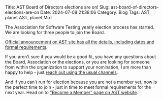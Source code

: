 Title: AST Board of Directors elections are on!
Slug: ast-board-of-directors-elections-are-on
Date: 2024-07-08 21:38:06
Category: Blog
Tags: AST, planet AST, planet MoT


The Association for Software Testing yearly election process has started. We are looking for three people to join the Board.

[Official announcement on AST site has all the details, including dates and formal requirements](https://associationforsoftwaretesting.org/2024/07/01/ast-nominations-are-open/).

If you aren't sure if you would be a good fit, you have any questions about the Board, Association or the elections, or you are looking for someone from within the organization to support your nomination, I am more than happy to help - just [reach out using the usual channels]({filename}../pages/contact.md).

And if you can't run for election because you are not a member yet, now is the perfect time to join - just in time to meet formal requirements for the next year. Head on to ["Become a Member" page on AST website](https://associationforsoftwaretesting.org/about-the-ast-a-professional-body-for-testers/membership/become-a-member-of-the-the-association-for-software-testing/).
